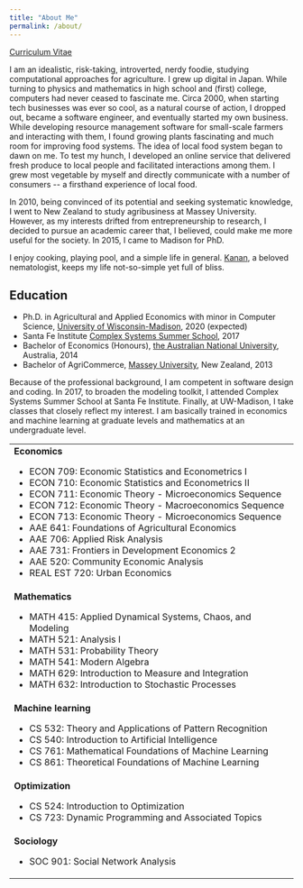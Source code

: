```yaml
---
title: "About Me"
permalink: /about/
---
```


[Curriculum Vitae](/files/cv.pdf)

I am an idealistic, risk-taking, introverted, nerdy foodie, studying computational approaches for agriculture. I grew up digital in Japan. While turning to physics and mathematics in high school and (first) college, computers had never ceased to fascinate me. Circa 2000, when starting tech businesses was ever so cool, as a natural course of action, I dropped out, became a software engineer, and eventually started my own business. While developing resource management software for small-scale farmers and interacting with them, I found growing plants fascinating and much room for improving food systems. The idea of local food system began to dawn on me. To test my hunch, I developed an online service that delivered fresh produce to local people and facilitated interactions among them. I grew most vegetable by myself and directly communicate with a number of consumers -- a firsthand experience of local food.

In 2010, being convinced of its potential and seeking systematic knowledge, I went to New Zealand to study agribusiness at Massey University. However, as my interests drifted from entrepreneurship to research, I decided to pursue an academic career that, I believed, could make me more useful for the society. In 2015, I came to Madison for PhD.

I enjoy cooking, playing pool, and a simple life in general. [Kanan](https://ksaikai.github.io), a beloved nematologist, keeps my life not-so-simple yet full of bliss.


## Education
* Ph.D. in Agricultural and Applied Economics with minor in Computer Science, [University of Wisconsin-Madison](https://aae.wisc.edu), 2020 (expected)
* Santa Fe Institute [Complex Systems Summer School](https://www.santafe.edu/engage/learn/schools/sfi-complex-systems-summer-school), 2017
* Bachelor of Economics (Honours), [the Australian National University](https://www.rse.anu.edu.au), Australia, 2014
* Bachelor of AgriCommerce, [Massey University](https://www.massey.ac.nz), New Zealand, 2013

Because of the professional background, I am competent in software design and coding. In 2017, to broaden the modeling toolkit, I attended Complex Systems Summer School at Santa Fe Institute. Finally, at UW-Madison, I take classes that closely reflect my interest. I am basically trained in economics and machine learning at graduate levels and mathematics at an undergraduate level.

<table>
  <tr>
    <td>
      <strong>Economics</strong>
      <ul>
        <li>ECON 709: Economic Statistics and Econometrics I</li>
        <li>ECON 710: Economic Statistics and Econometrics II</li>
        <li>ECON 711: Economic Theory - Microeconomics Sequence</li>
        <li>ECON 712: Economic Theory - Macroeconomics Sequence</li>
        <li>ECON 713: Economic Theory - Microeconomics Sequence</li>
        <li>AAE 641: Foundations of Agricultural Economics</li>
        <li>AAE 706: Applied Risk Analysis</li>
        <li>AAE 731: Frontiers in Development Economics 2</li>
        <li>AAE 520: Community Economic Analysis</li>
        <li>REAL EST 720: Urban Economics</li>
      </ul>
    </td>
  </tr>
  <tr>
    <td>
      <strong>Mathematics</strong>
      <ul>
        <li>MATH 415: Applied Dynamical Systems, Chaos, and Modeling</li>
        <li>MATH 521: Analysis I</li>
        <li>MATH 531: Probability Theory</li>
        <li>MATH 541: Modern Algebra</li>
        <li>MATH 629: Introduction to Measure and Integration</li>
        <li>MATH 632: Introduction to Stochastic Processes</li>
      </ul>
    </td>
  </tr>
  <tr>
    <td>
      <strong>Machine learning</strong>
      <ul>
        <li>CS 532: Theory and Applications of Pattern Recognition</li>
        <li>CS 540: Introduction to Artificial Intelligence</li>
        <li>CS 761: Mathematical Foundations of Machine Learning</li>
        <li>CS 861: Theoretical Foundations of Machine Learning</li>
      </ul>
    </td>
  </tr>
  <tr>
    <td>
      <strong>Optimization</strong>
      <ul>
        <li>CS 524: Introduction to Optimization</li>
        <li>CS 723: Dynamic Programming and Associated Topics</li>
      </ul>
    </td>
  </tr>
  <tr>
    <td>
      <strong>Sociology</strong>
      <ul>
        <li>SOC 901: Social Network Analysis</li>
      </ul>
    </td>
  </tr>
</table>
